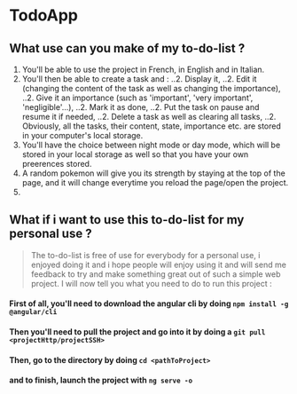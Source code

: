 # TodoApp

## What use can you make of my to-do-list ?

1. You'll be able to use the project in French, in English and in Italian.
2. You'll then be able to create a task and :
..2. Display it,
..2. Edit it (changing the content of the task as well as changing the importance),
..2. Give it an importance (such as 'important', 'very important', 'negligible'...),
..2. Mark it as done,
..2. Put the task on pause and resume it if needed,
..2. Delete a task as well as clearing all tasks,
..2. Obviously, all the tasks, their content, state, importance etc. are stored in your computer's local storage.
3. You'll have the choice between night mode or day mode, which will be stored in your local storage as well so that you have your own preerences stored.
4. A random pokemon will give you its strength by staying at the top of the page, and it will change everytime you reload the page/open the project.
5. 

## What if i want to use this to-do-list for my personal use ?
> The to-do-list is free of use for everybody for a personal use, i enjoyed doing it and i hope people will enjoy using it and will send me feedback to try and make something great out of such a simple web project.
> I will now tell you what you need to do to run this project :

#### First of all, you'll need to download the angular cli by doing `npm install -g @angular/cli`
#### Then you'll need to pull the project and go into it by doing a `git pull <projectHttp/projectSSH>`
#### Then, go to the directory by doing `cd <pathToProject>`
#### and to finish, launch the project with `ng serve -o`
